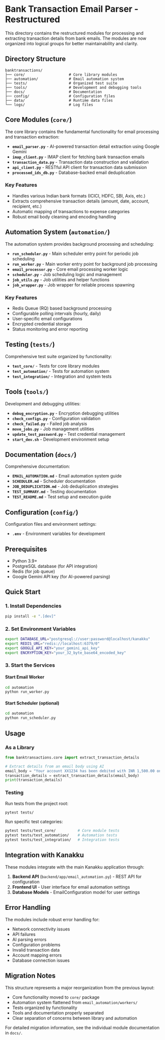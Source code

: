 # Bank Transaction Email Parser - Restructured

This directory contains the restructured modules for processing and extracting transaction details from bank emails. The modules are now organized into logical groups for better maintainability and clarity.

## Directory Structure

```
banktransactions/
├── core/                    # Core library modules
├── automation/              # Email automation system
├── tests/                   # Organized test suite
├── tools/                   # Development and debugging tools
├── docs/                    # Documentation
├── config/                  # Configuration files
├── data/                    # Runtime data files
└── logs/                    # Log files
```

## Core Modules (`core/`)

The core library contains the fundamental functionality for email processing and transaction extraction:

- **`email_parser.py`** - AI-powered transaction detail extraction using Google Gemini
- **`imap_client.py`** - IMAP client for fetching bank transaction emails
- **`transaction_data.py`** - Transaction data construction and validation
- **`api_client.py`** - RESTful API client for transaction data submission
- **`processed_ids_db.py`** - Database-backed email deduplication

### Key Features
- Handles various Indian bank formats (ICICI, HDFC, SBI, Axis, etc.)
- Extracts comprehensive transaction details (amount, date, account, recipient, etc.)
- Automatic mapping of transactions to expense categories
- Robust email body cleaning and encoding handling

## Automation System (`automation/`)

The automation system provides background processing and scheduling:

- **`run_scheduler.py`** - Main scheduler entry point for periodic job scheduling
- **`run_worker.py`** - Main worker entry point for background job processing
- **`email_processor.py`** - Core email processing worker logic
- **`scheduler.py`** - Job scheduling logic and management
- **`job_utils.py`** - Job utilities and helper functions
- **`job_wrapper.py`** - Job wrapper for reliable process spawning

### Key Features
- Redis Queue (RQ) based background processing
- Configurable polling intervals (hourly, daily)
- User-specific email configurations
- Encrypted credential storage
- Status monitoring and error reporting

## Testing (`tests/`)

Comprehensive test suite organized by functionality:

- **`test_core/`** - Tests for core library modules
- **`test_automation/`** - Tests for automation system
- **`test_integration/`** - Integration and system tests

## Tools (`tools/`)

Development and debugging utilities:

- **`debug_encryption.py`** - Encryption debugging utilities
- **`check_configs.py`** - Configuration validation
- **`check_failed.py`** - Failed job analysis
- **`move_jobs.py`** - Job management utilities
- **`update_test_password.py`** - Test credential management
- **`start_dev.sh`** - Development environment setup

## Documentation (`docs/`)

Comprehensive documentation:

- **`EMAIL_AUTOMATION.md`** - Email automation system guide
- **`SCHEDULER.md`** - Scheduler documentation
- **`JOB_DEDUPLICATION.md`** - Job deduplication strategies
- **`TEST_SUMMARY.md`** - Testing documentation
- **`TEST_README.md`** - Test setup and execution guide

## Configuration (`config/`)

Configuration files and environment settings:

- **`.env`** - Environment variables for development

## Prerequisites

- Python 3.9+
- PostgreSQL database (for API integration)
- Redis (for job queue)
- Google Gemini API key (for AI-powered parsing)

## Quick Start

### 1. Install Dependencies
```bash
pip install -e ".[dev]"
```

### 2. Set Environment Variables
```bash
export DATABASE_URL="postgresql://user:password@localhost/kanakku"
export REDIS_URL="redis://localhost:6379/0"
export GOOGLE_API_KEY="your_gemini_api_key"
export ENCRYPTION_KEY="your_32_byte_base64_encoded_key"
```

### 3. Start the Services

#### Start Email Worker
```bash
cd automation
python run_worker.py
```

#### Start Scheduler (optional)
```bash
cd automation
python run_scheduler.py
```

## Usage

### As a Library

```python
from banktransactions.core import extract_transaction_details

# Extract details from an email body using AI
email_body = "Your account XX1234 has been debited with INR 1,500.00 on 12-12-2023."
transaction_details = extract_transaction_details(email_body)
print(transaction_details)
```

### Testing

Run tests from the project root:
```bash
pytest tests/
```

Run specific test categories:
```bash
pytest tests/test_core/          # Core module tests
pytest tests/test_automation/    # Automation tests
pytest tests/test_integration/   # Integration tests
```

## Integration with Kanakku

These modules integrate with the main Kanakku application through:

1. **Backend API** (`backend/app/email_automation.py`) - REST API for configuration
2. **Frontend UI** - User interface for email automation settings
3. **Database Models** - EmailConfiguration model for user settings

## Error Handling

The modules include robust error handling for:
- Network connectivity issues
- API failures
- AI parsing errors
- Configuration problems
- Invalid transaction data
- Account mapping errors
- Database connection issues

## Migration Notes

This structure represents a major reorganization from the previous layout:
- Core functionality moved to `core/` package
- Automation system flattened from `email_automation/workers/`
- Tests organized by functionality
- Tools and documentation properly separated
- Clear separation of concerns between library and automation

For detailed migration information, see the individual module documentation in `docs/`. 